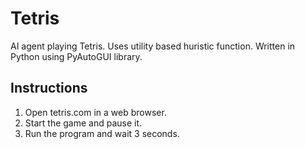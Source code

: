 # Tetris
AI agent playing Tetris. Uses utility based huristic function. Written in Python using PyAutoGUI library. 

## Instructions
1. Open tetris.com in a web browser.
2. Start the game and pause it.
3. Run the program and wait 3 seconds.
